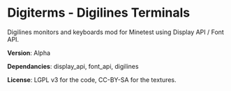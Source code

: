 # Digiterms - Digilines Terminals
Digilines monitors and keyboards mod for Minetest using Display API / Font API.

**Version**: Alpha

**Dependancies**: display_api, font_api, digilines

**License**: LGPL v3 for the code, CC-BY-SA for the textures.

